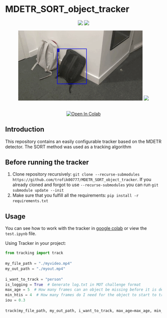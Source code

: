# MDETR_SORT_object_tracker

<div align="center">
<p>
<img src="forReadme/out_car.gif" width="400"/> 
<img src="forReadme/notes.gif" width="400"/>
</p>
<p>
<img src="forReadme/backp.gif" width="400"/> 
<img src="forReadme/out_pd.gif" width="400"/> 
</p>
<br>
<div>
<a href="https://colab.research.google.com/drive/1r7-x6c2cfobrmpB986j0CQPzNOomdWoW?usp=sharing"><img src="https://colab.research.google.com/assets/colab-badge.svg" alt="Open In Colab"></a>
 
</div>

</div>


## Introduction

This repository contains an easily configurable tracker based on the MDETR detector. The SORT method was used as a tracking algorithm

## Before running the tracker

1. Clone repository recursively: `git clone --recurse-submodules https://github.com/trofik00777/MDETR_SORT_object_tracker`. If you already cloned and forgot to use `--recurse-submodules` you can run `git submodule update --init`
2. Make sure that you fulfill all the requirements: `pip install -r requirements.txt`

## Usage

You can see how to work with the tracker in [google colab](https://colab.research.google.com/drive/1r7-x6c2cfobrmpB986j0CQPzNOomdWoW?usp=sharing) or view the `test.ipynb` file.

Using Tracker in your project:

```python
from tracking import track

my_file_path = "./myvideo.mp4"
my_out_path = "./myout.mp4"

i_want_to_track = "person"
is_logging = True  # Generate log.txt in MOT challenge format
max_age = 5  # How many frames can an object be missing before it is destroyed
min_htis = 4  # How many frames do I need for the object to start to track
iou = 0.3

track(my_file_path, my_out_path, i_want_to_track, max_age=max_age, min_htis=min_htis, iou_threshold=iou, log=is_logging)

```



